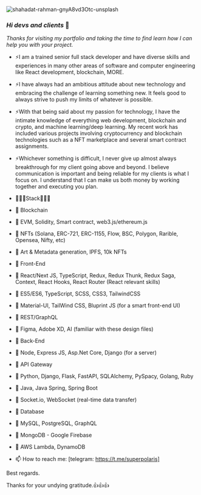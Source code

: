 ![shahadat-rahman-gnyA8vd3Otc-unsplash](https://user-images.githubusercontent.com/104654833/179483808-c5180409-e9eb-4339-a9b8-9e0c16a4ca70.jpg)


### _Hi devs and clients_ 👋
_Thanks for visiting my portfolio and taking the time to find learn how I can help you with your project._

- ⚡I am a trained senior full stack developer and have diverse skills and experiences in many other areas of software and computer engineering like React development, blockchain, MORE.

- ⚡I have always had an ambitious attitude about new technology and embracing the challenge of learning something new. It feels good to always strive to push my limits of whatever is possible.


- ⚡With that being said about my passion for technology, I have the intimate knowledge of everything web development, blockchain and crypto, and machine learning/deep learning. My recent work has included various projects involving cryptocurrency and blockchain technologies such as a NFT marketplace and several smart contract assignments.

- ⚡Whichever something is difficult, I never give up almost always breakthrough for my client going above and beyond. I believe communication is important and being reliable for my clients is what I focus on. I understand that I can make us both money by working together and executing you plan.

- 🌱🌱🌱Stack🌱🌱🌱

- 📘 Blockchain
- 🔹 EVM, Solidity, Smart contract, web3.js/ethereum.js
- 🔹 NFTs (Solana, ERC-721, ERC-1155, Flow, BSC, Polygon, Rarible, Opensea, Nifty, etc)
- 🔹 Art & Metadata generation, IPFS, 10k NFTs
- 📘 Front-End
- 🔹 React/Next JS, TypeScript, Redux, Redux Thunk, Redux Saga, Context, React Hooks, React Router (React relevant skills)
- 🔹 ES5/ES6, TypeScript, SCSS, CSS3, TailwindCSS
- 🔹 Material-UI, TailWind CSS, Bluprint JS (for a smart front-end UI)
- 🔹 REST/GraphQL
- 🔹 Figma, Adobe XD, AI (familiar with these design files)
- 📘 Back-End
- 🔹 Node, Express JS, Asp.Net Core, Django (for a server)
- 🔹 API Gateway
- 🔹 Python, Django, Flask, FastAPI, SQLAlchemy, PySpacy, Golang, Ruby
- 🔹 Java, Java Spring, Spring Boot
- 🔹 Socket.io, WebSocket (real-time data transfer)
- 📘 Database
- 🔹 MySQL, PostgreSQL, GraphQL
- 🔹 MongoDB - Google Firebase
- 🔹 AWS Lambda, DynamoDB

- 📫 How to reach me: 
  [telegram: https://t.me/superpolaris]
  
  
Best regards.

Thanks for your undying gratitude.👍👍👍

<!--
**sallamy2580/sallamy2580** is a ✨ _special_ ✨ repository because its `README.md` (this file) appears on your GitHub profile.

Here are some ideas to get you started:

- 🔭 I’m currently working on ...
- 🌱 I’m currently learning ...
- 👯 I’m looking to collaborate on ...
- 🤔 I’m looking for help with ...
- 💬 Ask me about ...
- 📫 How to reach me: ...
- 😄 Pronouns: ...
- ⚡ Fun fact: ...
-->
